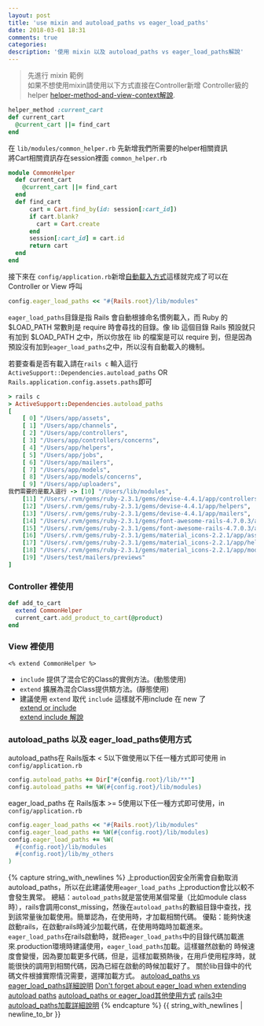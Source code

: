```yaml
---
layout: post
title: 'use mixin and autoload_paths vs eager_load_paths'
date: 2018-03-01 18:31
comments: true
categories:
description: '使用 mixin 以及 autoload_paths vs eager_load_paths解說'
---
```

> 先進行 mixin 範例<br>
> 如果不想使用mixin請使用以下方式直接在Controller新增 Controller級的helper
[helper-method-and-view-context解說](http://blog.xdite.net/posts/2014/06/16/helper-method-and-view-context).
```ruby
helper_method :current_cart
def current_cart
  @current_cart ||= find_cart
end
```
在 `lib/modules/common_helper.rb` 先新增我們所需要的helper相關資訊<br>
將Cart相關資訊存在session裡面 `common_helper.rb`
```ruby
module CommonHelper
  def current_cart
    @current_cart ||= find_cart
  end
  def find_cart
      cart = Cart.find_by(id: session[:cart_id])
      if cart.blank?
        cart = Cart.create
      end
      session[:cart_id] = cart.id
      return cart
  end
end
```
接下來在 `config/application.rb`新增[自動載入方式](https://ihower.tw/rails/environments-and-bundler.html#sec6)這樣就完成了可以在Controller or View 呼叫
```ruby
config.eager_load_paths << "#{Rails.root}/lib/modules"
```
`eager_load_paths`目錄是指 Rails 會自動根據命名慣例載入，而 Ruby 的 $LOAD_PATH 常數則是 require 時會尋找的目錄。像 lib 這個目錄 Rails 預設就只有加到 $LOAD_PATH 之中，所以你放在 lib 的檔案是可以 require 到，但是因為預設沒有加到`eager_load_paths`之中，所以沒有自動載入的機制。

若要查看是否有載入請在`rails c`
輸入這行`ActiveSupport::Dependencies.autoload_paths` OR
`Rails.application.config.assets.paths`即可
```ruby
> rails c
> ActiveSupport::Dependencies.autoload_paths
[
    [ 0] "/Users/app/assets",
    [ 1] "/Users/app/channels",
    [ 2] "/Users/app/controllers",
    [ 3] "/Users/app/controllers/concerns",
    [ 4] "/Users/app/helpers",
    [ 5] "/Users/app/jobs",
    [ 6] "/Users/app/mailers",
    [ 7] "/Users/app/models",
    [ 8] "/Users/app/models/concerns",
    [ 9] "/Users/app/uploaders",
我們需要的是載入這行 -> [10] "/Users/lib/modules",
    [11] "/Users/.rvm/gems/ruby-2.3.1/gems/devise-4.4.1/app/controllers",
    [12] "/Users/.rvm/gems/ruby-2.3.1/gems/devise-4.4.1/app/helpers",
    [13] "/Users/.rvm/gems/ruby-2.3.1/gems/devise-4.4.1/app/mailers",
    [14] "/Users/.rvm/gems/ruby-2.3.1/gems/font-awesome-rails-4.7.0.3/app/assets",
    [15] "/Users/.rvm/gems/ruby-2.3.1/gems/font-awesome-rails-4.7.0.3/app/helpers",
    [16] "/Users/.rvm/gems/ruby-2.3.1/gems/material_icons-2.2.1/app/assets",
    [17] "/Users/.rvm/gems/ruby-2.3.1/gems/material_icons-2.2.1/app/helpers",
    [18] "/Users/.rvm/gems/ruby-2.3.1/gems/material_icons-2.2.1/app/models",
    [19] "/Users/test/mailers/previews"
]
```
### Controller 裡使用
```ruby
def add_to_cart
  extend CommonHelper
  current_cart.add_product_to_cart(@product)
end
```
### View 裡使用
```erb
<% extend CommonHelper %>
```
* `include` 提供了混合它的Class的實例方法。(動態使用)
* `extend` 擴展為混合Class提供類方法。(靜態使用)
* 建議使用 `extend` 取代 `include` 這樣就不用include 在 new 了<br>
[extend or include](https://stackoverflow.com/questions/15097929/ruby-module-require-and-include)<br>
[extend include 解說](http://blog.niclin.tw/posts/1076821)
### autoload_paths 以及 eager_load_paths使用方式
autoload_paths在 Rails版本 < 5以下做使用以下任一種方式即可使用 in `config/application.rb`
```ruby
config.autoload_paths += Dir["#{config.root}/lib/**"]
config.autoload_paths += %W(#{config.root}/lib/modules)
```
eager_load_paths 在 Rails版本 >= 5使用以下任一種方式即可使用，in `config/application.rb`
```ruby
config.eager_load_paths << "#{Rails.root}/lib/modules"
config.eager_load_paths += %W(#{config.root}/lib/modules)
config.eager_load_paths += %W(
  #{config.root}/lib/modules
  #{config.root}/lib/my_others
)
```
{% capture string_with_newlines %}
上production因安全所需會自動取消autoload_paths，所以在此建議使用`eager_load_paths` 上production會比以較不會發生異常。
總結：`autoload_paths`就是當使用某個常量（比如module class時），rails會調用const_missing，然後在`autoload_paths`的數組目錄中查找，找到該常量後加載使用。簡單認為，在使用時，才加載相關代碼。 優點：能夠快速啟動rails，在啟動rails時減少加載代碼，在使用時臨時加載進來。`eager_load_paths`在rails啟動時，就把`eager_load_paths`中的目錄代碼加載進來.production環境時建議使用，`eager_load_paths`加載。這樣雖然啟動的 時候速度會變慢，因為要加載更多代碼，但是，這樣加載預熱後，在用戶使用程序時，就能很快的調用到相關代碼，因為已經在啟動的時候加載好了。 關於lib目錄中的代碼文件根據實際情況需要，選擇加載方式。
[autoload_paths vs eager_load_paths詳細說明](https://stackoverflow.com/questions/19773266/confusing-about-autoload-paths-vs-eager-load-paths-in-rails-4)
[Don't forget about eager_load when extending autoload paths](https://blog.arkency.com/2014/11/dont-forget-about-eager-load-when-extending-autoload/)
[autoload_paths or eager_load其他使用方式](http://hakunin.com/rails3-load-paths )
[rails3中autoload_paths加載詳細說明](http://www.mojidong.com/rails/2013/03/16/rails3-autoload_paths-principle/)
{% endcapture %}
{{ string_with_newlines | newline_to_br }}